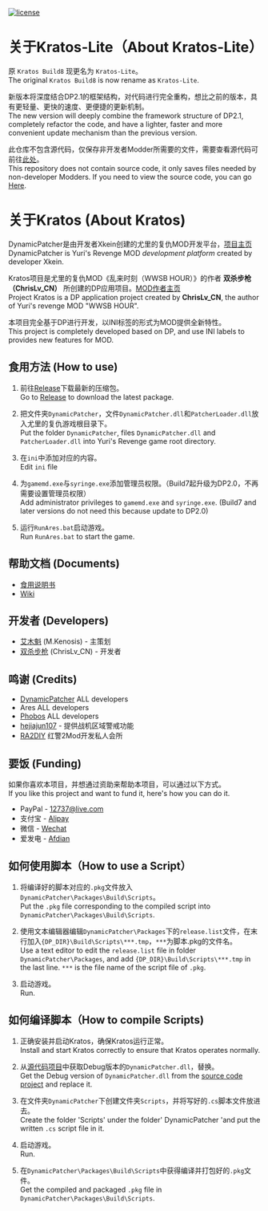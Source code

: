 [![license](https://www.gnu.org/graphics/gplv3-or-later.png)](https://www.gnu.org/licenses/gpl-3.0.en.html)

关于Kratos-Lite（About Kratos-Lite）
============

原 `Kratos Build8` 现更名为 `Kratos-Lite`。   
The original `Kratos Build8` is now rename as `Kratos-Lite`.

新版本将深度结合DP2.1的框架结构，对代码进行完全重构，想比之前的版本，具有更轻量、更快的速度、更便捷的更新机制。   
The new version will deeply combine the framework structure of DP2.1, completely refactor the code, and have a lighter, faster and more convenient update mechanism than the previous version.

此仓库不包含源代码，仅保存非开发者Modder所需要的文件，需要查看源代码可前往[此处](https://github.com/ChrisLv-CN/DPKratos-Lite-Source)。   
This repository does not contain source code, it only saves files needed by non-developer Modders. If you need to view the source code, you can go [Here](https://github.com/ChrisLv-CN/DPKratos-Lite-Source).

关于Kratos (About Kratos)
============

DynamicPatcher是由开发者Xkein创建的尤里的复仇MOD开发平台，[项目主页](https://github.com/Xkein/YRDynamicPatcher)  
DynamicPatcher is Yuri's Revenge MOD *development platform* created by developer Xkein.

Kratos项目是尤里的复仇MOD《乱来时刻（WWSB HOUR）》的作者 **双杀步枪（ChrisLv_CN）** 所创建的DP应用项目。[MOD作者主页](https://space.bilibili.com/276838)  
Project Kratos is a DP application project created by **ChrisLv_CN**, the author of Yuri's revenge MOD "WWSB HOUR".

本项目完全基于DP进行开发，以INI标签的形式为MOD提供全新特性。  
This project is completely developed based on DP, and use INI labels to provides new features for MOD.

食用方法 (How to use)
------------

1. 前往[Release](https://github.com/ChrisLv-CN/DPKratos-Lite/releases)下载最新的压缩包。  
Go to [Release](https://github.com/ChrisLv-CN/DPKratos-Lite/releases) to download the latest package.

2. 把文件夹`DynamicPatcher`，文件`DynamicPatcher.dll`和`PatcherLoader.dll`放入尤里的复仇游戏根目录下。  
Put the folder `DynamicPatcher`, files `DynamicPatcher.dll` and `PatcherLoader.dll` into Yuri's Revenge game root directory.

3. 在`ini`中添加对应的内容。  
Edit `ini` file

4. 为`gamemd.exe`与`syringe.exe`添加管理员权限。（Build7起升级为DP2.0，不再需要设置管理员权限）  
Add administrator privileges to `gamemd.exe` and `syringe.exe`. (Build7 and later versions do not need this because update to DP2.0)

5. 运行`RunAres.bat`启动游戏。  
Run `RunAres.bat` to start the game.

帮助文档 (Documents)
------------
* [食用说明书](https://github.com/ChrisLv-CN/DPKratos-Lite/blob/main/DynamicPatcher/Kratos%E9%A3%9F%E7%94%A8%E8%AF%B4%E6%98%8E%E4%B9%A6.ini)
* [Wiki](https://github.com/ChrisLv-CN/DPKratos-Lite/wiki)

开发者 (Developers)
------------
* [艾木魁](https://space.bilibili.com/194846) (M.Kenosis) - 主策划
* [双杀步枪](https://space.bilibili.com/276838) (ChrisLv_CN) - 开发者

鸣谢 (Credits)
------------
* [DynamicPatcher](https://github.com/Xkein/YRDynamicPatcher) ALL developers
* Ares ALL developers
* [Phobos](https://github.com/Phobos-developers/Phobos) ALL developers
* [hejiajun107](https://github.com/hejiajun107) - 提供战机区域警戒功能
* [RA2DIY](https://bbs.ra2diy.com/) 红警2Mod开发私人会所

要饭 (Funding)
------------
如果你喜欢本项目，并想通过资助来帮助本项目，可以通过以下方式。  
If you like this project and want to fund it, here's how you can do it. 
* PayPal - 12737@live.com
* 支付宝 - [Alipay](https://github.com/ChrisLv-CN/DPKratos-Lite/blob/main/Images/alipay.jpg)
* 微信 - [Wechat](https://github.com/ChrisLv-CN/DPKratos-Lite/blob/main/Images/wechat.jpg)
* 爱发电 - [Afdian](https://afdian.net/@chrislv)

如何使用脚本（How to use a Script）
------------
1. 将编译好的脚本对应的`.pkg`文件放入`DynamicPatcher\Packages\Build\Scripts`。  
Put the `.pkg` file corresponding to the compiled script into `DynamicPatcher\Packages\Build\Scripts`.

2. 使用文本编辑器编辑`DynamicPatcher\Packages`下的`release.list`文件，在末行加入`{DP_DIR}\Build\Scripts\***.tmp`，`***`为脚本.pkg的文件名。  
Use a text editor to edit the `release.list` file in folder `DynamicPatcher\Packages`, and add `{DP_DIR}\Build\Scripts\***.tmp` in the last line. `***` is the file name of the script file of `.pkg`.

3. 启动游戏。  
Run.

如何编译脚本（How to compile Scripts)
------------
1. 正确安装并启动Kratos，确保Kratos运行正常。  
Install and start Kratos correctly to ensure that Kratos operates normally.

2. 从[源代码项目](https://github.com/ChrisLv-CN/DPKratos-Lite-Source)中获取Debug版本的`DynamicPatcher.dll`，替换。  
Get the Debug version of `DynamicPatcher.dll` from the [source code project](https://github.com/ChrisLv-CN/DPKratos-Lite-Source) and replace it.

3. 在文件夹`DynamicPatcher`下创建文件夹`Scripts`，并将写好的`.cs`脚本文件放进去。  
Create the folder 'Scripts' under the folder' DynamicPatcher 'and put the written `.cs` script file in it.

4. 启动游戏。  
Run.

5. 在`DynamicPatcher\Packages\Build\Scripts`中获得编译并打包好的`.pkg`文件。  
Get the compiled and packaged `.pkg` file in `DynamicPatcher\Packages\Build\Scripts`.
